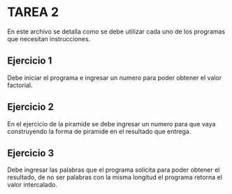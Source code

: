 # TAREA 2

En este archivo se detalla como se debe utilizar cada uno de los programas que necesitan instrucciones. 

## Ejercicio 1
Debe iniciar el programa e ingresar un numero para poder obtener el  valor factorial.

## Ejercicio 2

En el ejercicio de la piramide se debe ingresar un numero para que vaya construyendo la forma de piramide en el resultado que entrega.

## Ejercicio 3
Debe ingresar las palabras que el programa solicita para poder obtener el resultado, de no ser palabras con la misma longitud el programa retorna el valor intercalado.
